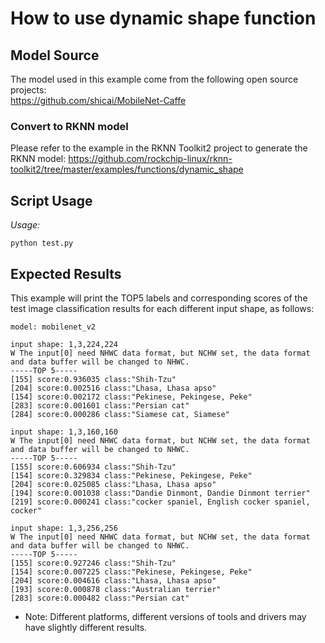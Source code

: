 # How to use dynamic shape function

## Model Source
The model used in this example come from the following open source projects:  
https://github.com/shicai/MobileNet-Caffe

### Convert to RKNN model
Please refer to the example in the RKNN Toolkit2 project to generate the RKNN model:
https://github.com/rockchip-linux/rknn-toolkit2/tree/master/examples/functions/dynamic_shape

## Script Usage
*Usage:*
```
python test.py
```

## Expected Results
This example will print the TOP5 labels and corresponding scores of the test image classification results for each different input shape, as follows:
```
model: mobilenet_v2

input shape: 1,3,224,224
W The input[0] need NHWC data format, but NCHW set, the data format and data buffer will be changed to NHWC.
-----TOP 5-----
[155] score:0.936035 class:"Shih-Tzu"
[204] score:0.002516 class:"Lhasa, Lhasa apso"
[154] score:0.002172 class:"Pekinese, Pekingese, Peke"
[283] score:0.001601 class:"Persian cat"
[284] score:0.000286 class:"Siamese cat, Siamese"

input shape: 1,3,160,160
W The input[0] need NHWC data format, but NCHW set, the data format and data buffer will be changed to NHWC.
-----TOP 5-----
[155] score:0.606934 class:"Shih-Tzu"
[154] score:0.329834 class:"Pekinese, Pekingese, Peke"
[204] score:0.025085 class:"Lhasa, Lhasa apso"
[194] score:0.001038 class:"Dandie Dinmont, Dandie Dinmont terrier"
[219] score:0.000241 class:"cocker spaniel, English cocker spaniel, cocker"

input shape: 1,3,256,256
W The input[0] need NHWC data format, but NCHW set, the data format and data buffer will be changed to NHWC.
-----TOP 5-----
[155] score:0.927246 class:"Shih-Tzu"
[154] score:0.007225 class:"Pekinese, Pekingese, Peke"
[204] score:0.004616 class:"Lhasa, Lhasa apso"
[193] score:0.000878 class:"Australian terrier"
[283] score:0.000482 class:"Persian cat"
```
- Note: Different platforms, different versions of tools and drivers may have slightly different results.
